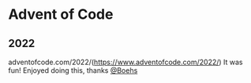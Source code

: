# Advent of Code

## 2022
adventofcode.com/2022/(https://www.adventofcode.com/2022/)
It was fun! Enjoyed doing this, thanks [@Boehs](https://github.com/boehs)
